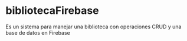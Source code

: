 # bibliotecaFirebase
Es un sistema para manejar una biblioteca con operaciones CRUD y una base de datos en Firebase
